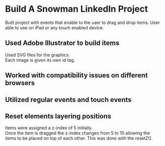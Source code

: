 # Build A Snowman LinkedIn Project

Built project with events that enable to the user to drag and drop items.
User able to use on iPad or any touch enabled device.  

## Used Adobe Illustrator to build items

Used SVG files for the graphics.    
Each image is given its own id tag. 

## Worked with compatibility issues on different browsers

## Utilized regular events and touch events

## Reset elements layering positions

Items were assigned a z-index of 5 initially.   
Once the item is dragged the z-index changes from 5 to 10 allowing the items to be placed on top of each other. 
This was done with the resetZ().